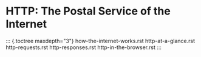 # HTTP: The Postal Service of the Internet

::: {.toctree maxdepth="3"}
how-the-internet-works.rst http-at-a-glance.rst http-requests.rst
http-responses.rst http-in-the-browser.rst
:::
